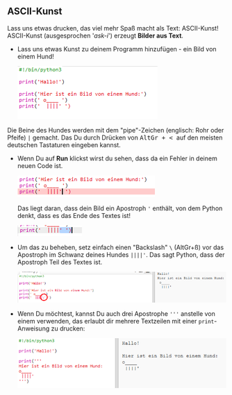 ## ASCII-Kunst

Lass uns etwas drucken, das viel mehr Spaß macht als Text: ASCII-Kunst! ASCII-Kunst (ausgesprochen '*ask-i*') erzeugt **Bilder aus Text**.

+ Lass uns etwas Kunst zu deinem Programm hinzufügen - ein Bild von einem Hund!
    
    ![Screenshot](images/me-dog.png)

Die Beine des Hundes werden mit dem "pipe"-Zeichen (englisch: Rohr oder Pfeife) `|` gemacht. Das Du durch Drücken von <kbd>AltGr + < </kbd> auf den meisten deutschen Tastaturen eingeben kannst.

+ Wenn Du auf **Run** klickst wirst du sehen, dass da ein Fehler in deinem neuen Code ist.
    
    ![screenshot](images/me-dog-bug.png)
    
    Das liegt daran, dass dein Bild ein Apostroph `'` enthält, von dem Python denkt, dass es das Ende des Textes ist!
    
    ![Screenshot](images/me-dog-quote.png)

+ Um das zu beheben, setz einfach einen "Backslash" `\` (AltGr+ß) vor das Apostroph im Schwanz deines Hundes `||||'`. Das sagt Python, dass der Apostroph Teil des Textes ist.
    
    ![screenshot](images/me-dog-bug-fix.png)

+ Wenn Du möchtest, kannst Du auch drei Apostrophe `'''` anstelle von einem verwenden, das erlaubt dir mehrere Textzeilen mit einer `print`-Anweisung zu drucken:
    
    ![Screenshot](images/me-dog-triple-quote.png)